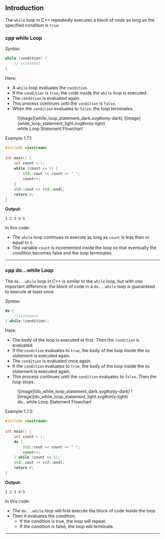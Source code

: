 ## Introduction

The `while` loop in C++ repeatedly executes a block of code as long as the specified condition is `true`.

### cpp while Loop

_Syntax:_

```cpp
while (condition) {
	// statement
}
```

Here:

- A `while` loop evaluates the `condition`.
- If the `condition` is `true`, the code inside the `while` loop is executed.
- The `condition` is evaluated again.
- This process continues until the `condition` is `false`.
- When the `condition` evaluates to `false`, the loop terminates.

<figure markdown>
![image](while_loop_statement_dark.svg#only-dark)
![image](while_loop_statement_light.svg#only-light)
    <figcaption>while Loop Statement Flowchart</figcaption>
</figure>

Example 1.7.1:

```cpp
#include <iostream>

int main() {
	int count = 1;
	while (count <= 5) {
		std::cout << count << " ";
		count++;
	}
	std::cout << std::endl;
	return 0;	
}
```

**Output:**

```
1 2 3 4 5
```

In this code:

- The `while` loop continues to execute as long as `count` is less than or equal to `5`.
- The variable `count` is incremented inside the loop so that eventually the condition becomes false and the loop terminates.

---
### cpp do...while Loop

The `do...while` loop in C++ is similar to the `while` loop, but with one important difference: the block of code in a `do...while` loop is guaranteed to execute at least once.

_Syntax:_

```cpp
do {
	//statement
} while (condition);
```

Here:

- The body of the loop is executed at first. Then the `condition` is evaluated.
- If the `condition` evaluates to `true`, the body of the loop inside the `do` statement is executed again.
- The `condition` is evaluated once again.
- If the `condition` evaluates to `true`, the body of the loop inside the `do` statement is executed again.
- This process continues until the `condition` evaluates to `false`. Then the loop stops.

<figure markdown>
![image](do_while_loop_statement_dark.svg#only-dark)
![image](do_while_loop_statement_light.svg#only-light)
    <figcaption>do...while Loop Statement Flowchart</figcaption>
</figure>

Example 1.7.2:

```cpp
#include <iostream>

int main() {
	int count = 1;
	do {
		std::cout << count << " ";
		count++;
	} while (count <= 5);
	std::cout << std::endl;
	return 0;
}
```

**Output:**

```
1 2 3 4 5
```

In this code:

- The `do...while` loop will first execute the block of code inside the loop.
- Then it evaluates the condition.
	- If the condition is true, the loop will repeat.
	- If the condition is false, the loop will terminate.

---